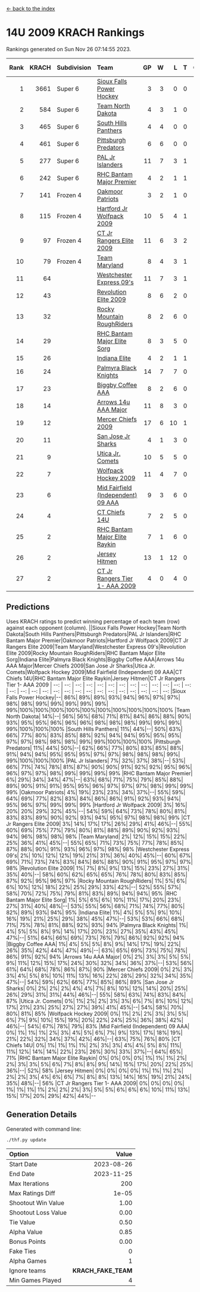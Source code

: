 [<- back to the index](readme.md)
# 14U 2009 KRACH Rankings
Rankings generated on Sun Nov 26 07:14:55 2023.

Rank|KRACH|Subdivision|Team|GP|W|L|T|OTW|OTL|SoS|Exp Wins|Win Diff
---:|---:|:---|:---|---:|---:|---:|---:|---:|---:|---:|---:|---:
1|3661|Super 6|[Sioux Falls Power Hockey](https://gamesheetstats.com/seasons/3664/teams/140999/schedule)|3|3|0|0|0|0|160|3.8|-0.0
2|584|Super 6|[Team North Dakota](https://gamesheetstats.com/seasons/3664/teams/141001/schedule)|4|3|1|0|0|0|772|3.8|-0.0
3|465|Super 6|[South Hills Panthers](https://gamesheetstats.com/seasons/3664/teams/160166/schedule)|4|4|0|0|0|0|14|4.9|0.0
4|461|Super 6|[Pittsburgh Predators](https://gamesheetstats.com/seasons/3664/teams/140995/schedule)|6|6|0|0|0|0|10|6.9|0.0
5|277|Super 6|[PAL Jr Islanders](https://gamesheetstats.com/seasons/3664/teams/140990/schedule)|11|7|3|1|0|0|232|8.4|0.0
6|242|Super 6|[RHC Bantam Major Premier](https://gamesheetstats.com/seasons/3664/teams/140984/schedule)|4|2|1|1|0|0|150|3.4|0.0
7|141|Frozen 4|[Oakmoor Patriots](https://gamesheetstats.com/seasons/3664/teams/141002/schedule)|3|2|1|0|1|0|160|2.8|-0.0
8|115|Frozen 4|[Hartford Jr Wolfpack 2009](https://gamesheetstats.com/seasons/3664/teams/140979/schedule)|10|5|4|1|0|0|334|6.4|0.0
9|97|Frozen 4|[CT Jr Rangers Elite 2009](https://gamesheetstats.com/seasons/3664/teams/140980/schedule)|11|6|3|2|1|0|89|7.9|0.0
10|79|Frozen 4|[Team Maryland](https://gamesheetstats.com/seasons/3664/teams/140998/schedule)|8|4|3|1|0|0|91|5.4|0.0
11|64||[Westchester Express 09's](https://gamesheetstats.com/seasons/3664/teams/140992/schedule)|11|7|3|1|1|1|40|8.4|0.0
12|43||[Revolution Elite 2009](https://gamesheetstats.com/seasons/3664/teams/140996/schedule)|8|6|2|0|0|0|23|6.9|0.0
13|32||[Rocky Mountain RoughRiders](https://gamesheetstats.com/seasons/3664/teams/144346/schedule)|8|2|6|0|0|0|542|2.8|-0.0
14|29||[RHC Bantam Major Elite Sorg](https://gamesheetstats.com/seasons/3664/teams/140985/schedule)|8|3|5|0|0|0|104|3.9|0.0
15|26||[Indiana Elite](https://gamesheetstats.com/seasons/3664/teams/144344/schedule)|4|2|1|1|0|0|14|3.4|0.0
16|24||[Palmyra Black Knights](https://gamesheetstats.com/seasons/3664/teams/140997/schedule)|14|7|7|0|0|0|110|7.9|0.0
17|23||[Biggby Coffee AAA](https://gamesheetstats.com/seasons/3664/teams/144343/schedule)|8|2|6|0|0|1|563|2.8|-0.0
18|14||[Arrows 14u AAA Major](https://gamesheetstats.com/seasons/3664/teams/140993/schedule)|11|8|3|0|0|0|9|8.9|0.0
19|12||[Mercer Chiefs 2009](https://gamesheetstats.com/seasons/3664/teams/140987/schedule)|17|6|10|1|1|1|56|7.4|0.0
20|11||[San Jose Jr Sharks](https://gamesheetstats.com/seasons/3664/teams/141003/schedule)|4|1|3|0|0|0|106|1.9|0.0
21|9||[Utica Jr. Comets](https://gamesheetstats.com/seasons/3664/teams/140994/schedule)|10|5|5|0|0|0|89|5.9|0.0
22|7||[Wolfpack Hockey 2009](https://gamesheetstats.com/seasons/3664/teams/140986/schedule)|11|4|7|0|0|1|35|4.9|0.0
23|6||[Mid Fairfield (Independent) 09 AAA](https://gamesheetstats.com/seasons/3664/teams/140981/schedule)|9|3|6|0|0|0|20|3.9|0.0
24|4||[CT Chiefs 14U](https://gamesheetstats.com/seasons/3664/teams/140982/schedule)|7|2|5|0|0|0|12|2.9|0.0
25|2||[RHC Bantam Major Elite Raykin](https://gamesheetstats.com/seasons/3664/teams/140989/schedule)|7|1|6|0|0|0|12|1.9|0.0
26|2||[Jersey Hitmen](https://gamesheetstats.com/seasons/3664/teams/140988/schedule)|13|1|12|0|0|0|82|1.9|0.0
27|2||[CT Jr Rangers Tier 1- AAA 2009](https://gamesheetstats.com/seasons/3664/teams/140983/schedule)|4|0|4|0|0|0|9|0.9|0.0

## Predictions
Uses KRACH ratings to predict winning percentage of each team (row) against each opponent (column).
||Sioux Falls Power Hockey|Team North Dakota|South Hills Panthers|Pittsburgh Predators|PAL Jr Islanders|RHC Bantam Major Premier|Oakmoor Patriots|Hartford Jr Wolfpack 2009|CT Jr Rangers Elite 2009|Team Maryland|Westchester Express 09's|Revolution Elite 2009|Rocky Mountain RoughRiders|RHC Bantam Major Elite Sorg|Indiana Elite|Palmyra Black Knights|Biggby Coffee AAA|Arrows 14u AAA Major|Mercer Chiefs 2009|San Jose Jr Sharks|Utica Jr. Comets|Wolfpack Hockey 2009|Mid Fairfield (Independent) 09 AAA|CT Chiefs 14U|RHC Bantam Major Elite Raykin|Jersey Hitmen|CT Jr Rangers Tier 1- AAA 2009
| --: | --: | --: | --: | --: | --: | --: | --: | --: | --: | --: | --: | --: | --: | --: | --: | --: | --: | --: | --: | --: | --: | --: | --: | --: | --: | --: | --: 
|Sioux Falls Power Hockey|--| 86%| 89%| 89%| 93%| 94%| 96%| 97%| 97%| 98%| 98%| 99%| 99%| 99%| 99%| 99%| 99%|100%|100%|100%|100%|100%|100%|100%|100%|100%|100%
|Team North Dakota| 14%|--| 56%| 56%| 68%| 71%| 81%| 84%| 86%| 88%| 90%| 93%| 95%| 95%| 96%| 96%| 96%| 98%| 98%| 98%| 99%| 99%| 99%| 99%|100%|100%|100%
|South Hills Panthers| 11%| 44%|--| 50%| 63%| 66%| 77%| 80%| 83%| 85%| 88%| 92%| 94%| 94%| 95%| 95%| 95%| 97%| 97%| 98%| 98%| 98%| 99%| 99%|100%|100%|100%
|Pittsburgh Predators| 11%| 44%| 50%|--| 62%| 66%| 77%| 80%| 83%| 85%| 88%| 91%| 94%| 94%| 95%| 95%| 95%| 97%| 97%| 98%| 98%| 98%| 99%| 99%|100%|100%|100%
|PAL Jr Islanders|  7%| 32%| 37%| 38%|--| 53%| 66%| 71%| 74%| 78%| 81%| 87%| 90%| 90%| 91%| 92%| 92%| 95%| 96%| 96%| 97%| 97%| 98%| 99%| 99%| 99%| 99%
|RHC Bantam Major Premier|  6%| 29%| 34%| 34%| 47%|--| 63%| 68%| 71%| 75%| 79%| 85%| 88%| 89%| 90%| 91%| 91%| 95%| 95%| 96%| 97%| 97%| 97%| 98%| 99%| 99%| 99%
|Oakmoor Patriots|  4%| 19%| 23%| 23%| 34%| 37%|--| 55%| 59%| 64%| 69%| 77%| 82%| 83%| 84%| 86%| 86%| 91%| 92%| 93%| 94%| 95%| 96%| 97%| 99%| 99%| 99%
|Hartford Jr Wolfpack 2009|  3%| 16%| 20%| 20%| 29%| 32%| 45%|--| 54%| 59%| 64%| 73%| 78%| 80%| 81%| 83%| 83%| 89%| 90%| 92%| 93%| 94%| 95%| 97%| 98%| 98%| 99%
|CT Jr Rangers Elite 2009|  3%| 14%| 17%| 17%| 26%| 29%| 41%| 46%|--| 55%| 60%| 69%| 75%| 77%| 79%| 80%| 81%| 88%| 89%| 90%| 92%| 93%| 94%| 96%| 98%| 98%| 98%
|Team Maryland|  2%| 12%| 15%| 15%| 22%| 25%| 36%| 41%| 45%|--| 55%| 65%| 71%| 73%| 75%| 77%| 78%| 85%| 87%| 88%| 90%| 91%| 93%| 96%| 97%| 98%| 98%
|Westchester Express 09's|  2%| 10%| 12%| 12%| 19%| 21%| 31%| 36%| 40%| 45%|--| 60%| 67%| 69%| 71%| 73%| 74%| 83%| 84%| 86%| 88%| 90%| 91%| 95%| 97%| 97%| 98%
|Revolution Elite 2009|  1%|  7%|  8%|  9%| 13%| 15%| 23%| 27%| 31%| 35%| 40%|--| 58%| 60%| 62%| 65%| 65%| 76%| 78%| 80%| 83%| 85%| 87%| 92%| 95%| 96%| 97%
|Rocky Mountain RoughRiders|  1%|  5%|  6%|  6%| 10%| 12%| 18%| 22%| 25%| 29%| 33%| 42%|--| 52%| 55%| 57%| 58%| 70%| 72%| 75%| 79%| 81%| 83%| 89%| 94%| 94%| 95%
|RHC Bantam Major Elite Sorg|  1%|  5%|  6%|  6%| 10%| 11%| 17%| 20%| 23%| 27%| 31%| 40%| 48%|--| 53%| 55%| 56%| 68%| 71%| 74%| 77%| 80%| 82%| 89%| 93%| 94%| 95%
|Indiana Elite|  1%|  4%|  5%|  5%|  9%| 10%| 16%| 19%| 21%| 25%| 29%| 38%| 45%| 47%|--| 53%| 53%| 66%| 68%| 71%| 75%| 78%| 81%| 88%| 92%| 93%| 94%
|Palmyra Black Knights|  1%|  4%|  5%|  5%|  8%|  9%| 14%| 17%| 20%| 23%| 27%| 35%| 43%| 45%| 47%|--| 51%| 64%| 66%| 69%| 73%| 76%| 79%| 86%| 92%| 92%| 94%
|Biggby Coffee AAA|  1%|  4%|  5%|  5%|  8%|  9%| 14%| 17%| 19%| 22%| 26%| 35%| 42%| 44%| 47%| 49%|--| 63%| 65%| 69%| 73%| 75%| 78%| 86%| 91%| 92%| 94%
|Arrows 14u AAA Major|  0%|  2%|  3%|  3%|  5%|  5%|  9%| 11%| 12%| 15%| 17%| 24%| 30%| 32%| 34%| 36%| 37%|--| 53%| 56%| 61%| 64%| 68%| 78%| 86%| 87%| 90%
|Mercer Chiefs 2009|  0%|  2%|  3%|  3%|  4%|  5%|  8%| 10%| 11%| 13%| 16%| 22%| 28%| 29%| 32%| 34%| 35%| 47%|--| 54%| 59%| 62%| 66%| 77%| 85%| 86%| 89%
|San Jose Jr Sharks|  0%|  2%|  2%|  2%|  4%|  4%|  7%|  8%| 10%| 12%| 14%| 20%| 25%| 26%| 29%| 31%| 31%| 44%| 46%|--| 55%| 58%| 63%| 74%| 83%| 84%| 87%
|Utica Jr. Comets|  0%|  1%|  2%|  2%|  3%|  3%|  6%|  7%|  8%| 10%| 12%| 17%| 21%| 23%| 25%| 27%| 27%| 39%| 41%| 45%|--| 54%| 58%| 70%| 80%| 81%| 85%
|Wolfpack Hockey 2009|  0%|  1%|  2%|  2%|  3%|  3%|  5%|  6%|  7%|  9%| 10%| 15%| 19%| 20%| 22%| 24%| 25%| 36%| 38%| 42%| 46%|--| 54%| 67%| 78%| 79%| 83%
|Mid Fairfield (Independent) 09 AAA|  0%|  1%|  1%|  1%|  2%|  3%|  4%|  5%|  6%|  7%|  9%| 13%| 17%| 18%| 19%| 21%| 22%| 32%| 34%| 37%| 42%| 46%|--| 63%| 75%| 76%| 80%
|CT Chiefs 14U|  0%|  1%|  1%|  1%|  1%|  2%|  3%|  3%|  4%|  4%|  5%|  8%| 11%| 11%| 12%| 14%| 14%| 22%| 23%| 26%| 30%| 33%| 37%|--| 64%| 65%| 71%
|RHC Bantam Major Elite Raykin|  0%|  0%|  0%|  0%|  1%|  1%|  1%|  2%|  2%|  3%|  3%|  5%|  6%|  7%|  8%|  8%|  9%| 14%| 15%| 17%| 20%| 22%| 25%| 36%|--| 52%| 58%
|Jersey Hitmen|  0%|  0%|  0%|  0%|  1%|  1%|  1%|  2%|  2%|  2%|  3%|  4%|  6%|  6%|  7%|  8%|  8%| 13%| 14%| 16%| 19%| 21%| 24%| 35%| 48%|--| 56%
|CT Jr Rangers Tier 1- AAA 2009|  0%|  0%|  0%|  0%|  1%|  1%|  1%|  1%|  2%|  2%|  2%|  3%|  5%|  5%|  6%|  6%|  6%| 10%| 11%| 13%| 15%| 17%| 20%| 29%| 42%| 44%|--

## Generation Details

Generated with command line:
```
./thf.py update
```

| Option | Value |
| :----- | ----: |
| Start Date | 2023-08-26 |
| End Date | 2023-11-25 |
| Max Iterations | 200 |
| Max Ratings Diff | 1e-05 |
| Shootout Win Value | 1.00 |
| Shootout Loss Value | 0.00 |
| Tie Value | 0.50 |
| Alpha Value | 0.85 |
| Bonus Points | 0.00 |
| Fake Ties | 0 |
| Alpha Games | 1 |
| Ignore teams | __KRACH_FAKE_TEAM__ |
| Min Games Played | 4 |

